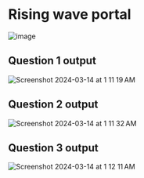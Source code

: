 # Rising wave portal

![image](https://github.com/rtilwalia/DataEngineerZoomcamp_2024/assets/32938713/908a7430-7981-4d8e-9cb3-1a910ec7e7d1)

## Question 1 output

![Screenshot 2024-03-14 at 1 11 19 AM](https://github.com/rtilwalia/DataEngineerZoomcamp_2024/assets/32938713/1e2c5d84-0117-403f-8a82-6b849f3e689d)


## Question 2 output

![Screenshot 2024-03-14 at 1 11 32 AM](https://github.com/rtilwalia/DataEngineerZoomcamp_2024/assets/32938713/b1506a76-1900-4d45-b4b7-adb557d80f87)


## Question 3 output

![Screenshot 2024-03-14 at 1 12 11 AM](https://github.com/rtilwalia/DataEngineerZoomcamp_2024/assets/32938713/22b7a248-271b-42d9-8446-c1bbcb6e3c84)





